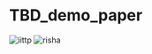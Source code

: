 # TBD_demo_paper
![iittp](https://user-images.githubusercontent.com/42757231/99178231-f3fb9300-2736-11eb-8942-0cde97e79d3b.png)
![risha](https://user-images.githubusercontent.com/42757231/99178239-0a095380-2737-11eb-8f94-75ca8f069377.png)
